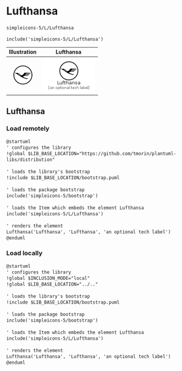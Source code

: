 # Lufthansa


```text
simpleicons-5/L/Lufthansa
```

```text
include('simpleicons-5/L/Lufthansa')
```



| Illustration | Lufthansa |
| :---: | :---: |
| ![illustration for Illustration](../../simpleicons-5/L/Lufthansa.png) | ![illustration for Lufthansa](../../simpleicons-5/L/Lufthansa.Local.png) |




## Lufthansa

### Load remotely
```plantuml
@startuml
' configures the library
!global $LIB_BASE_LOCATION="https://github.com/tmorin/plantuml-libs/distribution"

' loads the library's bootstrap
!include $LIB_BASE_LOCATION/bootstrap.puml

' loads the package bootstrap
include('simpleicons-5/bootstrap')

' loads the Item which embeds the element Lufthansa
include('simpleicons-5/L/Lufthansa')

' renders the element
Lufthansa('Lufthansa', 'Lufthansa', 'an optional tech label')
@enduml
```

### Load locally
```plantuml
@startuml
' configures the library
!global $INCLUSION_MODE="local"
!global $LIB_BASE_LOCATION="../.."

' loads the library's bootstrap
!include $LIB_BASE_LOCATION/bootstrap.puml

' loads the package bootstrap
include('simpleicons-5/bootstrap')

' loads the Item which embeds the element Lufthansa
include('simpleicons-5/L/Lufthansa')

' renders the element
Lufthansa('Lufthansa', 'Lufthansa', 'an optional tech label')
@enduml
```

